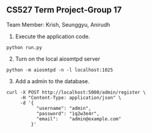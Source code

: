 ## CS527 Term Project-Group 17
Team Member:
Krish, Seunggyu, Anirudh
1. Execute the application code.
```
python run.py
```
2. Turn on the local aiosmtpd server 
```
python -m aiosmtpd -n -l localhost:1025
```
3. Add a admin to the database. 
```
curl -X POST http://localhost:5000/admin/register \
     -H "Content-Type: application/json" \
     -d '{
           "username": "admin",
           "password": "1q2w3e4r",
           "email":    "admin@example.com"
         }'
```